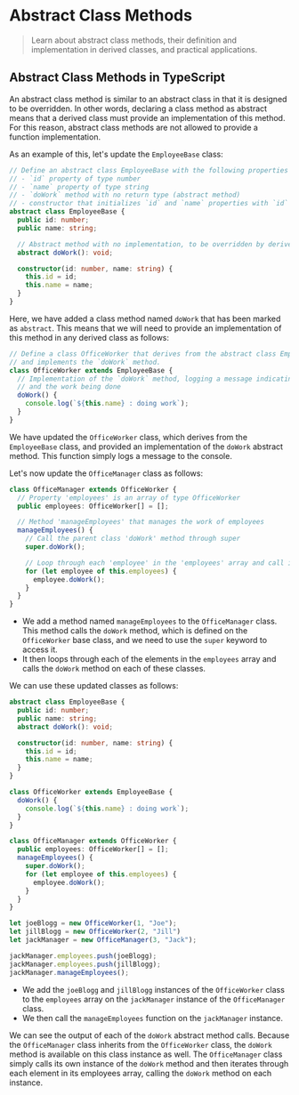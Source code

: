 # Abstract Class Methods

> Learn about abstract class methods, their definition and implementation in derived classes, and practical applications.

## Abstract Class Methods in TypeScript

An abstract class method is similar to an abstract class in that it is designed to be overridden. In other words, declaring a class method as abstract means that a derived class must provide an implementation of this method. For this reason, abstract class methods are not allowed to provide a function implementation.

As an example of this, let's update the `EmployeeBase` class:

```ts
// Define an abstract class EmployeeBase with the following properties and methods:
// - `id` property of type number
// - `name` property of type string
// - `doWork` method with no return type (abstract method)
// - constructor that initializes `id` and `name` properties with `id` and `name` arguments
abstract class EmployeeBase {
  public id: number;
  public name: string;

  // Abstract method with no implementation, to be overridden by derived classes
  abstract doWork(): void;

  constructor(id: number, name: string) {
    this.id = id;
    this.name = name;
  }
}
```

Here, we have added a class method named `doWork` that has been marked as `abstract`. This means that we will need to provide an implementation of this method in any derived class as follows:

```ts
// Define a class OfficeWorker that derives from the abstract class EmployeeBase
// and implements the `doWork` method.
class OfficeWorker extends EmployeeBase {
  // Implementation of the `doWork` method, logging a message indicating the employee's name
  // and the work being done
  doWork() {
    console.log(`${this.name} : doing work`);
  }
}
```

We have updated the `OfficeWorker` class, which derives from the `EmployeeBase` class, and provided an implementation of the `doWork` abstract method. This function simply logs a message to the console.

Let's now update the `OfficeManager` class as follows:

```ts
class OfficeManager extends OfficeWorker {
  // Property 'employees' is an array of type OfficeWorker
  public employees: OfficeWorker[] = [];

  // Method 'manageEmployees' that manages the work of employees
  manageEmployees() {
    // Call the parent class 'doWork' method through super
    super.doWork();

    // Loop through each 'employee' in the 'employees' array and call its 'doWork' method
    for (let employee of this.employees) {
      employee.doWork();
    }
  }
}
```

- We add a method named `manageEmployees` to the `OfficeManager` class. This method calls the `doWork` method, which is defined on the `OfficeWorker` base class, and we need to use the `super` keyword to access it.
- It then loops through each of the elements in the `employees` array and calls the `doWork` method on each of these classes.

We can use these updated classes as follows:

```ts
abstract class EmployeeBase {
  public id: number;
  public name: string;
  abstract doWork(): void;

  constructor(id: number, name: string) {
    this.id = id;
    this.name = name;
  }
}

class OfficeWorker extends EmployeeBase {
  doWork() {
    console.log(`${this.name} : doing work`);
  }
}

class OfficeManager extends OfficeWorker {
  public employees: OfficeWorker[] = [];
  manageEmployees() {
    super.doWork();
    for (let employee of this.employees) {
      employee.doWork();
    }
  }
}

let joeBlogg = new OfficeWorker(1, "Joe");
let jillBlogg = new OfficeWorker(2, "Jill")
let jackManager = new OfficeManager(3, "Jack");

jackManager.employees.push(joeBlogg);
jackManager.employees.push(jillBlogg);
jackManager.manageEmployees();
```

- We add the `joeBlogg` and `jillBlogg` instances of the `OfficeWorker` class to the `employees` array on the `jackManager` instance of the `OfficeManager` class.
- We then call the `manageEmployees` function on the `jackManager` instance.

We can see the output of each of the `doWork` abstract method calls. Because the `OfficeManager` class inherits from the `OfficeWorker` class, the `doWork` method is available on this class instance as well. The `OfficeManager` class simply calls its own instance of the `doWork` method and then iterates through each element in its employees array, calling the `doWork` method on each instance.